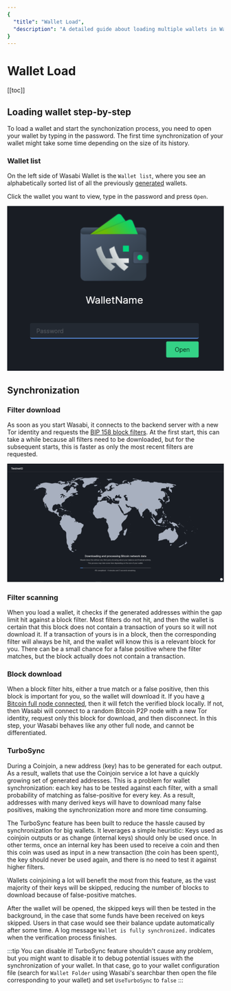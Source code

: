 ```yaml
---
{
  "title": "Wallet Load",
  "description": "A detailed guide about loading multiple wallets in Wasabi. This is the Wasabi documentation, an archive of knowledge about the open-source, non-custodial and privacy-focused Bitcoin wallet for desktop."
}
---
```


# Wallet Load

[[toc]]

## Loading wallet step-by-step

To load a wallet and start the synchonization process, you need to open your wallet by typing in the password.
The first time synchronization of your wallet might take some time depending on the size of its history.

### Wallet list

On the left side of Wasabi Wallet is the `Wallet list`, where you see an alphabetically sorted list of all the previously [generated](/using-wasabi/WalletGeneration.md) wallets.

Click the wallet you want to view, type in the password and press `Open`.

![Type your password to open the wallet](/WalletOpen.png "Type your password to open the wallet")

## Synchronization

### Filter download

As soon as you start Wasabi, it connects to the backend server with a new Tor identity and requests the [BIP 158 block filters](https://github.com/bitcoin/bips/blob/master/bip-0158.mediawiki).
At the first start, this can take a while because all filters need to be downloaded, but for the subsequent starts, this is faster as only the most recent filters are requested.

![Wallet is synchronizing itself with the Bitcoin network](/WalletSynchronizing.png "Wallet is synchronizing itself with the Bitcoin network")

### Filter scanning

When you load a wallet, it checks if the generated addresses within the gap limit hit against a block filter.
Most filters do not hit, and then the wallet is certain that this block does not contain a transaction of yours so it will not download it.
If a transaction of yours is in a block, then the corresponding filter will always be hit, and the wallet will know this is a relevant block for you.
There can be a small chance for a false positive where the filter matches, but the block actually does not contain a transaction.

### Block download

When a block filter hits, either a true match or a false positive, then this block is important for you, so the wallet will download it.
If you have [a Bitcoin full node connected](/using-wasabi/BitcoinFullNode.md), then it will fetch the verified block locally.
If not, then Wasabi will connect to a random Bitcoin P2P node with a new Tor identity, request only this block for download, and then disconnect.
In this step, your Wasabi behaves like any other full node, and cannot be differentiated.

### TurboSync

During a Coinjoin, a new address (key) has to be generated for each output. As a result, wallets that use the Coinjoin service a lot have a quickly growing set of generated addresses. This is a problem for wallet synchronization: each key has to be tested against each filter, with a small probability of matching as false-positive for every key. As a result, addresses with many derived keys will have to download many false positives, making the synchronization more and more time consuming. 

The TurboSync feature has been built to reduce the hassle caused by synchronization for big wallets. It leverages a simple heuristic: Keys used as coinjoin outputs or as change (internal keys) should only be used once. In other terms, once an internal key has been used to receive a coin and then this coin was used as input in a new transaction (the coin has been spent), the key should never be used again, and there is no need to test it against higher filters. 

Wallets coinjoining a lot will benefit the most from this feature, as the vast majority of their keys will be skipped, reducing the number of blocks to download because of false-positive matches.

After the wallet will be opened, the skipped keys will then be tested in the background, in the case that some funds have been received on keys skipped. Users in that case would see their balance update automatically after some time. A log message `Wallet is fully synchronized.` indicates when the verification process finishes.

:::tip You can disable it!
TurboSync feature shouldn't cause any problem, but you might want to disable it to debug potential issues with the synchronization of your wallet. In that case, go to your wallet configuration file (search for `Wallet Folder` using Wasabi's searchbar then open the file corresponding to your wallet) and set `UseTurboSync` to `false`
:::